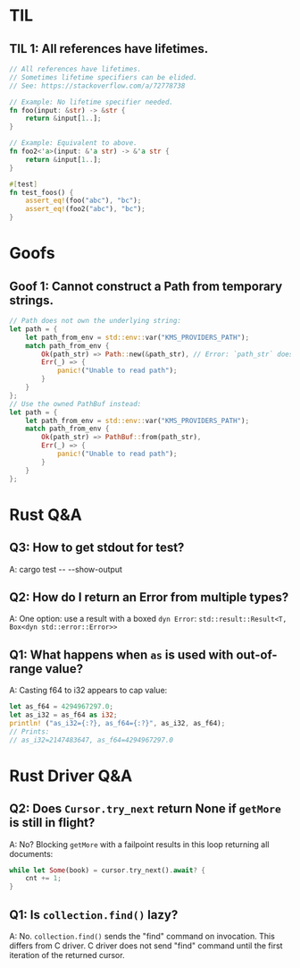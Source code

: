 # TIL

## TIL 1: All references have lifetimes.
```rust
// All references have lifetimes.
// Sometimes lifetime specifiers can be elided.
// See: https://stackoverflow.com/a/72778738

// Example: No lifetime specifier needed.
fn foo(input: &str) -> &str {
    return &input[1..];
}

// Example: Equivalent to above.
fn foo2<'a>(input: &'a str) -> &'a str {
    return &input[1..];
}

#[test]
fn test_foos() {
    assert_eq!(foo("abc"), "bc");
    assert_eq!(foo2("abc"), "bc");
}
```

# Goofs
## Goof 1: Cannot construct a Path from temporary strings.

```rust
// Path does not own the underlying string:
let path = {
    let path_from_env = std::env::var("KMS_PROVIDERS_PATH");
    match path_from_env {
        Ok(path_str) => Path::new(&path_str), // Error: `path_str` does not live long enough.
        Err(_) => {
            panic!("Unable to read path");
        }
    }
};
// Use the owned PathBuf instead:
let path = {
    let path_from_env = std::env::var("KMS_PROVIDERS_PATH");
    match path_from_env {
        Ok(path_str) => PathBuf::from(path_str),
        Err(_) => {
            panic!("Unable to read path");
        }
    }
};
```

# Rust Q&A

## Q3: How to get stdout for test?
A: cargo test -- --show-output

## Q2: How do I return an Error from multiple types?
A: One option: use a result with a boxed `dyn Error`:
`std::result::Result<T, Box<dyn std::error::Error>>`

## Q1: What happens when `as` is used with out-of-range value?
A: Casting f64 to i32 appears to cap value:
```rust
let as_f64 = 4294967297.0;
let as_i32 = as_f64 as i32;
println! ("as_i32={:?}, as_f64={:?}", as_i32, as_f64);
// Prints:
// as_i32=2147483647, as_f64=4294967297.0
```

# Rust Driver Q&A

## Q2: Does `Cursor.try_next` return None if `getMore` is still in flight?
A: No? Blocking `getMore` with a failpoint results in this loop returning all documents:
```rust
while let Some(book) = cursor.try_next().await? {
    cnt += 1;
}
```

## Q1: Is `collection.find()` lazy?
A: No. `collection.find()` sends the "find" command on invocation. This differs from C driver. C driver does not send "find" command until the first iteration of the returned cursor.